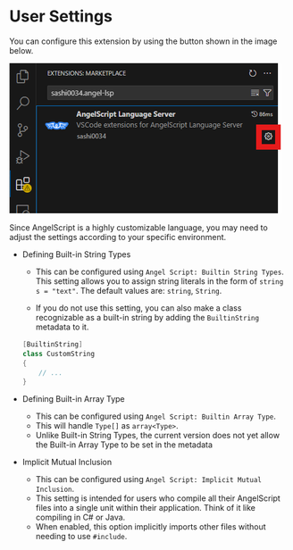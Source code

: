 
# User Settings

You can configure this extension by using the button shown in the image below.

![screenshot_settings_location](screenshot_settings_location.png)

Since AngelScript is a highly customizable language, you may need to adjust the settings according to your specific environment.

- Defining Built-in String Types
    - This can be configured using `Angel Script: Builtin String Types`. 
    This setting allows you to assign string literals in the form of `string s = "text"`. 
    The default values are: `string`, `String`.
  
    - If you do not use this setting, you can also make a class recognizable as a built-in string by adding the `BuiltinString` metadata to it.
    ```cpp
    [BuiltinString]
    class CustomString
    {
        // ...
    }
    ```

  
- Defining Built-in Array Type
  - This can be configured using `Angel Script: Builtin Array Type`.
  - This will handle `Type[]` as `array<Type>`.
  - Unlike Built-in String Types, the current version does not yet allow the Built-in Array Type to be set in the metadata


- Implicit Mutual Inclusion

    - This can be configured using `Angel Script: Implicit Mutual Inclusion`.
    - This setting is intended for users who compile all their AngelScript files into a single unit within their application. Think of it like compiling in C# or Java.
    - When enabled, this option implicitly imports other files without needing to use `#include`.
  